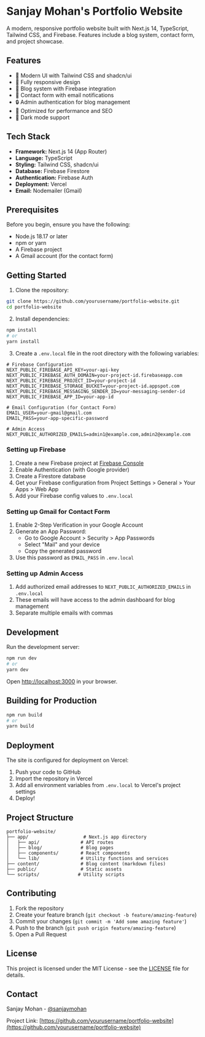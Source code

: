 # Sanjay Mohan's Portfolio Website

A modern, responsive portfolio website built with Next.js 14, TypeScript, Tailwind CSS, and Firebase. Features include a blog system, contact form, and project showcase.

## Features

- 🎨 Modern UI with Tailwind CSS and shadcn/ui
- 📱 Fully responsive design
- 📝 Blog system with Firebase integration
- 📧 Contact form with email notifications
- 🔒 Admin authentication for blog management
- 🚀 Optimized for performance and SEO
- 🌙 Dark mode support

## Tech Stack

- **Framework:** Next.js 14 (App Router)
- **Language:** TypeScript
- **Styling:** Tailwind CSS, shadcn/ui
- **Database:** Firebase Firestore
- **Authentication:** Firebase Auth
- **Deployment:** Vercel
- **Email:** Nodemailer (Gmail)

## Prerequisites

Before you begin, ensure you have the following:
- Node.js 18.17 or later
- npm or yarn
- A Firebase project
- A Gmail account (for the contact form)

## Getting Started

1. Clone the repository:
```bash
git clone https://github.com/yourusername/portfolio-website.git
cd portfolio-website
```

2. Install dependencies:
```bash
npm install
# or
yarn install
```

3. Create a `.env.local` file in the root directory with the following variables:

```env
# Firebase Configuration
NEXT_PUBLIC_FIREBASE_API_KEY=your-api-key
NEXT_PUBLIC_FIREBASE_AUTH_DOMAIN=your-project-id.firebaseapp.com
NEXT_PUBLIC_FIREBASE_PROJECT_ID=your-project-id
NEXT_PUBLIC_FIREBASE_STORAGE_BUCKET=your-project-id.appspot.com
NEXT_PUBLIC_FIREBASE_MESSAGING_SENDER_ID=your-messaging-sender-id
NEXT_PUBLIC_FIREBASE_APP_ID=your-app-id

# Email Configuration (for Contact Form)
EMAIL_USER=your-gmail@gmail.com
EMAIL_PASS=your-app-specific-password

# Admin Access
NEXT_PUBLIC_AUTHORIZED_EMAILS=admin1@example.com,admin2@example.com
```

### Setting up Firebase

1. Create a new Firebase project at [Firebase Console](https://console.firebase.google.com)
2. Enable Authentication (with Google provider)
3. Create a Firestore database
4. Get your Firebase configuration from Project Settings > General > Your Apps > Web App
5. Add your Firebase config values to `.env.local`

### Setting up Gmail for Contact Form

1. Enable 2-Step Verification in your Google Account
2. Generate an App Password:
   - Go to Google Account > Security > App Passwords
   - Select "Mail" and your device
   - Copy the generated password
3. Use this password as `EMAIL_PASS` in `.env.local`

### Setting up Admin Access

1. Add authorized email addresses to `NEXT_PUBLIC_AUTHORIZED_EMAILS` in `.env.local`
2. These emails will have access to the admin dashboard for blog management
3. Separate multiple emails with commas

## Development

Run the development server:

```bash
npm run dev
# or
yarn dev
```

Open [http://localhost:3000](http://localhost:3000) in your browser.

## Building for Production

```bash
npm run build
# or
yarn build
```

## Deployment

The site is configured for deployment on Vercel:

1. Push your code to GitHub
2. Import the repository in Vercel
3. Add all environment variables from `.env.local` to Vercel's project settings
4. Deploy!

## Project Structure

```
portfolio-website/
├── app/                    # Next.js app directory
│   ├── api/               # API routes
│   ├── blog/              # Blog pages
│   ├── components/        # React components
│   └── lib/               # Utility functions and services
├── content/               # Blog content (markdown files)
├── public/                # Static assets
└── scripts/              # Utility scripts
```

## Contributing

1. Fork the repository
2. Create your feature branch (`git checkout -b feature/amazing-feature`)
3. Commit your changes (`git commit -m 'Add some amazing feature'`)
4. Push to the branch (`git push origin feature/amazing-feature`)
5. Open a Pull Request

## License

This project is licensed under the MIT License - see the [LICENSE](LICENSE) file for details.

## Contact

Sanjay Mohan - [@sanjaymohan](https://twitter.com/sanjaymohan)

Project Link: [https://github.com/yourusername/portfolio-website](https://github.com/yourusername/portfolio-website)
